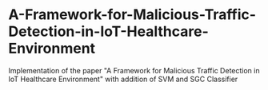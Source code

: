 # A-Framework-for-Malicious-Traffic-Detection-in-IoT-Healthcare-Environment
Implementation of the paper "A Framework for Malicious Traffic Detection in IoT Healthcare Environment" with addition of SVM and SGC Classifier
